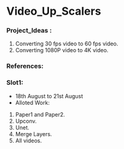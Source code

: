 # Video_Up_Scalers
### Project_Ideas : 
1. Converting 30 fps video to 60 fps video.
2. Converting 1080P video to 4K video.

### References:



### Slot1: 
- 18th August to 21st August
- Alloted Work: 
1. Paper1 and Paper2.
2. Upconv.
3. Unet.
4. Merge Layers.
5. All videos.
